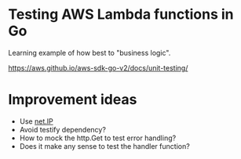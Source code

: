 # Testing AWS Lambda functions in Go

Learning example of how best to "business logic".

https://aws.github.io/aws-sdk-go-v2/docs/unit-testing/

# Improvement ideas

- Use [net.IP](https://pkg.go.dev/net#IP)
- Avoid testify dependency?
- How to mock the http.Get to test error handling?
- Does it make any sense to test the handler function?
